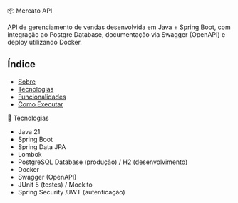 📦 Mercato API

API de gerenciamento de vendas desenvolvida em Java + Spring Boot, com integração ao Postgre Database,
documentação via Swagger (OpenAPI) e deploy utilizando Docker.

## Índice

- [Sobre](#sobre)
- [Tecnologias](#tecnologias)
- [Funcionalidades](#funcionalidades)
- [Como Executar](#como-executar)

🚀 Tecnologias 
- Java 21
- Spring Boot
- Spring Data JPA
- Lombok
- PostgreSQL Database (produção) / H2 (desenvolvimento)
- Docker
- Swagger (OpenAPI)
- JUnit 5 (testes) / Mockito
- Spring Security /JWT (autenticação)